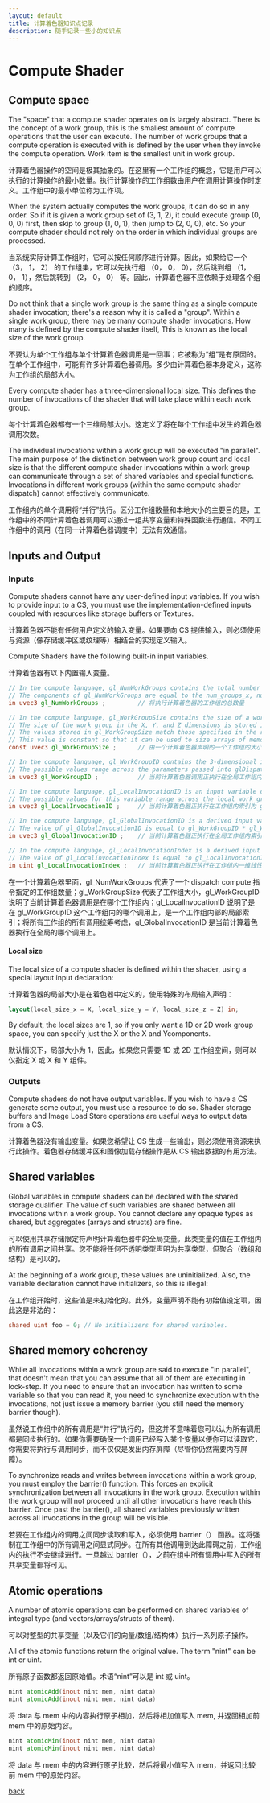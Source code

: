 ```yaml
---
layout: default
title: 计算着色器知识点记录
description: 随手记录一些小的知识点
---
```


# Compute Shader

## Compute space

The "space" that a compute shader operates on is largely abstract. There is the concept of a work group, this is the smallest amount of compute operations that the user can execute. The number of work groups that a compute operation is executed with is defined by the user when they invoke the compute operation. Work item is the smallest unit in work group.

计算着色器操作的空间是极其抽象的。在这里有一个工作组的概念，它是用户可以执行的计算操作的最小数量。执行计算操作的工作组数由用户在调用计算操作时定义。工作组中的最小单位称为工作项。

When the system actually computes the work groups, it can do so in any order. So if it is given a work group set of (3, 1, 2), it could execute group (0, 0, 0) first, then skip to group (1, 0, 1), then jump to (2, 0, 0), etc. So your compute shader should not rely on the order in which individual groups are processed.

当系统实际计算工作组时，它可以按任何顺序进行计算。因此，如果给它一个 （3， 1， 2） 的工作组集，它可以先执行组 （0， 0， 0），然后跳到组 （1， 0， 1），然后跳转到 （2， 0， 0） 等。因此，计算着色器不应依赖于处理各个组的顺序。

Do not think that a single work group is the same thing as a single compute shader invocation; there's a reason why it is called a "group". Within a single work group, there may be many compute shader invocations. How many is defined by the compute shader itself, This is known as the local size of the work group.

不要认为单个工作组与单个计算着色器调用是一回事；它被称为“组”是有原因的。在单个工作组中，可能有许多计算着色器调用。多少由计算着色器本身定义，这称为工作组的局部大小。

Every compute shader has a three-dimensional local size. This defines the number of invocations of the shader that will take place within each work group.

每个计算着色器都有一个三维局部大小。这定义了将在每个工作组中发生的着色器调用次数。

The individual invocations within a work group will be executed "in parallel". The main purpose of the distinction between work group count and local size is that the different compute shader invocations within a work group can communicate through a set of shared variables and special functions. Invocations in different work groups (within the same compute shader dispatch) cannot effectively communicate. 

工作组内的单个调用将“并行”执行。区分工作组数量和本地大小的主要目的是，工作组中的不同计算着色器调用可以通过一组共享变量和特殊函数进行通信。不同工作组中的调用（在同一计算着色器调度中）无法有效通信。

## Inputs and Output

### Inputs
Compute shaders cannot have any user-defined input variables. If you wish to provide input to a CS, you must use the implementation-defined inputs coupled with resources like storage buffers or Textures. 

计算着色器不能有任何用户定义的输入变量。如果要向 CS 提供输入，则必须使用与资源（像存储缓冲区或纹理等）相结合的实现定义输入。

Compute Shaders have the following built-in input variables.

计算着色器有以下内置输入变量。


```glsl
// In the compute language, gl_NumWorkGroups contains the total number of work groups that will execute the compute shader. 
// The components of gl_NumWorkGroups are equal to the num_groups_x, num_groups_y, and num_groups_z parameters passed to the glDispatchCompute command.
in uvec3 gl_NumWorkGroups ;         // 将执行计算着色器的工作组的总数量

// In the compute language, gl_WorkGroupSize contains the size of a workgroup declared by a compute shader. 
// The size of the work group in the X, Y, and Z dimensions is stored in the x, y, and z components of gl_WorkGroupSize. 
// The values stored in gl_WorkGroupSize match those specified in the required local_size_x, local_size_y, and local_size_z layout qualifiers for the current shader. 
// This value is constant so that it can be used to size arrays of memory that can be shared within the local work group.
const uvec3 gl_WorkGroupSize ;      // 由一个计算着色器声明的一个工作组的大小

// In the compute language, gl_WorkGroupID contains the 3-dimensional index of the global work group that the current compute shader invocation is executing within. 
// The possible values range across the parameters passed into glDispatchCompute, i.e., from (0, 0, 0) to (gl_NumWorkGroups.x - 1, gl_NumWorkGroups.y - 1, gl_NumWorkGroups.z - 1).
in uvec3 gl_WorkGroupID ;           // 当前计算着色器调用正执行在全局工作组内索引为 gl_WorkGroupID 的工作组上，即代表了当前计算着色器调用发生在哪个工作组内

// In the compute language, gl_LocalInvocationID is an input variable containing the n-dimensional index of the local work invocation within the work group that the current shader is executing in. 
// The possible values for this variable range across the local work group size, i.e., (0,0,0) to (gl_WorkGroupSize.x - 1, gl_WorkGroupSize.y - 1, gl_WorkGroupSize.z - 1).
in uvec3 gl_LocalInvocationID ;     // 当前计算着色器正执行在工作组内索引为 gl_LocalInvocationID 的局部工作调用里，即代表了当前计算着色器调用发生在工作组内的哪个位置

// In the compute language, gl_GlobalInvocationID is a derived input variable containing the n-dimensional index of the work invocation within the global work group that the current shader is executing on. 
// The value of gl_GlobalInvocationID is equal to gl_WorkGroupID * gl_WorkGroupSize + gl_LocalInvocationID.
in uvec3 gl_GlobalInvocationID ;    // 当前计算着色器正执行在全局工作组内索引为 gl_GlobalInvocationID 的工作调用上

// In the compute language, gl_LocalInvocationIndex is a derived input variable containing the 1-dimensional linearized index of the work invocation within the work group that the current shader is executing on. 
// The value of gl_LocalInvocationIndex is equal to gl_LocalInvocationID.z * gl_WorkGroupSize.x * gl_WorkGroupSize.y + gl_LocalInvocationID.y * gl_WorkGroupSize.x + gl_LocalInvocationID.x.
in uint gl_LocalInvocationIndex ;   // 当前计算着色器正执行在工作组内一维线性索引为 gl_LocalInvocationIndex 的工作调用上。是区别于局部工作调用的三维索引 gl_LocalInvocationID，对工作组内的所有调用按一维线性排序，依次为每个调用安排一个一维索引值，这个索引值就是 gl_LocalInvocationIndex 的值
```

在一个计算着色器里面，gl_NumWorkGroups 代表了一个 dispatch compute 指令指定的工作组数量；gl_WorkGroupSize 代表了工作组大小，gl_WorkGroupID 说明了当前计算着色器调用是在哪个工作组内；gl_LocalInvocationID 说明了是在 gl_WorkGroupID 这个工作组内的哪个调用上，是一个工作组内部的局部索引；将所有工作组的所有调用统筹考虑，gl_GlobalInvocationID 是当前计算着色器执行在全局的哪个调用上。

#### Local size

The local size of a compute shader is defined within the shader, using a special layout input declaration:

计算着色器的局部大小是在着色器中定义的，使用特殊的布局输入声明：

```glsl
layout(local_size_x = X​, local_size_y = Y​, local_size_z = Z​) in;
```

By default, the local sizes are 1, so if you only want a 1D or 2D work group space, you can specify just the X​ or the X​ and Y​ components.

默认情况下，局部大小为 1，因此，如果您只需要 1D 或 2D 工作组空间，则可以仅指定 X 或 X 和 Y 组件。

### Outputs
Compute shaders do not have output variables. If you wish to have a CS generate some output, you must use a resource to do so. Shader storage buffers and Image Load Store operations are useful ways to output data from a CS.

计算着色器没有输出变量。如果您希望让 CS 生成一些输出，则必须使用资源来执行此操作。着色器存储缓冲区和图像加载存储操作是从 CS 输出数据的有用方法。

## Shared variables

Global variables in compute shaders can be declared with the shared storage qualifier. The value of such variables are shared between all invocations within a work group. You cannot declare any opaque types as shared, but aggregates (arrays and structs) are fine.

可以使用共享存储限定符声明计算着色器中的全局变量。此类变量的值在工作组内的所有调用之间共享。您不能将任何不透明类型声明为共享类型，但聚合（数组和结构）是可以的。

At the beginning of a work group, these values are uninitialized. Also, the variable declaration cannot have initializers, so this is illegal:

在工作组开始时，这些值是未初始化的。此外，变量声明不能有初始值设定项，因此这是非法的：

```glsl
shared uint foo = 0; // No initializers for shared variables.
```

## Shared memory coherency

While all invocations within a work group are said to execute "in parallel", that doesn't mean that you can assume that all of them are executing in lock-step. If you need to ensure that an invocation has written to some variable so that you can read it, you need to synchronize execution with the invocations, not just issue a memory barrier (you still need the memory barrier though).

虽然说工作组中的所有调用是“并行”执行的，但这并不意味着您可以认为所有调用都是同步执行的。如果你需要确保一个调用已经写入某个变量以便你可以读取它，你需要将执行与调用同步，而不仅仅是发出内存屏障（尽管你仍然需要内存屏障）。

To synchronize reads and writes between invocations within a work group, you must employ the barrier() function. This forces an explicit synchronization between all invocations in the work group. Execution within the work group will not proceed until all other invocations have reach this barrier. Once past the barrier(), all shared variables previously written across all invocations in the group will be visible.

若要在工作组内的调用之间同步读取和写入，必须使用 barrier（） 函数。这将强制在工作组中的所有调用之间显式同步。在所有其他调用到达此障碍之前，工作组内的执行不会继续进行。一旦越过 barrier（），之前在组中所有调用中写入的所有共享变量都将可见。

## Atomic operations

A number of atomic operations can be performed on shared variables of integral type (and vectors/arrays/structs of them). 

可以对整型的共享变量（以及它们的向量/数组/结构体）执行一系列原子操作。

All of the atomic functions return the original value. The term "nint" can be int or uint.

所有原子函数都返回原始值。术语“nint”可以是 int 或 uint。

```glsl
nint atomicAdd(inout nint mem​, nint data​)
nint atomicAdd(inout nint mem, nint data)
```
将 data​ 与 mem 中的内容执行原子相加，然后将相加值写入 mem, 并返回相加前 mem 中的原始内容。

```glsl
nint atomicMin(inout nint mem​, nint data​)
nint atomicMin(inout nint mem, nint data)
```
将 data 与 mem 中的内容进行原子比较，然后将最小值写入 mem，并返回比较前 mem 中的原始内容。

[back](./)